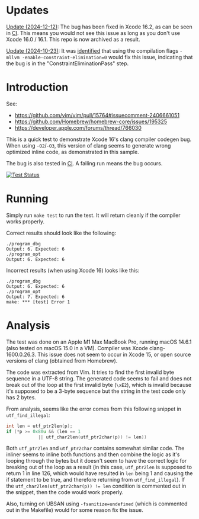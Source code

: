 # Updates

<ins>Update (2024-12-12)</ins>: The bug has been fixed in Xcode 16.2, as can be seen in [CI](https://github.com/ychin/xcode16-clang-codegen-bug/actions/workflows/ci.yaml). This means you would not see this issue as long as you don't use Xcode 16.0 / 16.1. This repo is now archived as a result.

<ins>Update (2024-10-23)</ins>: It was [identified](https://github.com/Homebrew/homebrew-core/issues/195325#issuecomment-2433476723) that using the compilation flags `-mllvm -enable-constraint-elimination=0` would fix this issue, indicating that the bug is in the "ConstraintEliminationPass" step.

# Introduction

See:
- https://github.com/vim/vim/pull/15764#issuecomment-2406661051
- https://github.com/Homebrew/homebrew-core/issues/195325
- https://developer.apple.com/forums/thread/766030

This is a quick test to demonstrate Xcode 16's clang compiler codegen bug. When using `-O2`/`-O3`, this version of clang seems to generate wrong optimized inline code, as demonstrated in this sample.

The bug is also tested in [CI](https://github.com/ychin/xcode16-clang-codegen-bug/actions/workflows/ci.yaml). A failing run means the bug occurs.

[![Test Status](https://github.com/ychin/xcode16-clang-codegen-bug/actions/workflows/ci.yaml/badge.svg)](https://github.com/ychin/xcode16-clang-codegen-bug/actions/workflows/ci.yaml)


# Running

Simply run `make test` to run the test. It will return cleanly if the compiler works properly.

Correct results should look like the following:

```
./program_dbg
Output: 6. Expected: 6
./program_opt
Output: 6. Expected: 6
```

Incorrect results (when using Xcode 16) looks like this:

```
./program_dbg
Output: 6. Expected: 6
./program_opt
Output: 7. Expected: 6
make: *** [test] Error 1
```

# Analysis

The test was done on an Apple M1 Max MacBook Pro, running macOS 14.6.1 (also tested on macOS 15.0 in a VM). Compiler was Xcode clang-1600.0.26.3. This issue does not seem to occur in Xcode 15, or open source versions of clang (obtained from Homebrew).

The code was extracted from Vim. It tries to find the first invalid byte sequence in a UTF-8 string. The generated code seems to fail and does not break out of the loop at the first invalid byte (`\xE2`), which is invalid because it's supposed to be a 3-byte sequence but the string in the test code only has 2 bytes.

From analysis, seems like the error comes from this following snippet in `utf_find_illegal`:

```c
int len = utf_ptr2len(p);
if (*p >= 0x80u && (len == 1
            || utf_char2len(utf_ptr2char(p)) != len))
```

Both `utf_ptr2len` and `utf_ptr2char` contains somewhat similar code. The inliner seems to inline both functions and then combine the logic as it's looping through the bytes but it doesn't seem to have the correct logic for breaking out of the loop as a result (in this case, `utf_ptr2len` is supposed to return 1 in line 126, which would have resulted in `len` being 1 and causing the if statement to be true, and therefore returning from `utf_find_illegal`). If the `utf_char2len(utf_ptr2char(p)) != len` condition is commented out in the snippet, then the code would work properly.

Also, turning on UBSAN using `-fsanitize=undefined` (which is commented out in the Makefile) would for some reason fix the issue.

